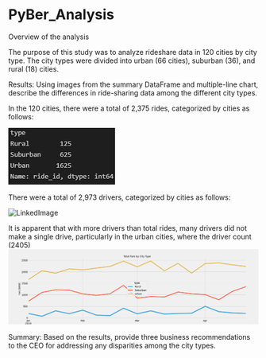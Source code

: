 # PyBer_Analysis

Overview of the analysis

The purpose of this study was to analyze rideshare data in 120 cities by city type. The city types were divided into urban (66 cities), suburban (36), and rural (18) cities.

Results: Using images from the summary DataFrame and multiple-line chart, describe the differences in ride-sharing data among the different city types.

In the 120 cities, there were a total of 2,375 rides, categorized by cities as follows:

![LinkedImage](Resources/2375Rides.png)

There were a total of 2,973 drivers, categorized by cities as follows:

![LinkedImage](Resources/2973Rides.png)

It is apparent that with more drivers than total rides, many drivers did not make a single drive, particularly in the urban cities, where the driver count (2405)
![LinkedImage](Resources/TotalFareByCityType.png)

Summary: Based on the results, provide three business recommendations to the CEO for addressing any disparities among the city types.
